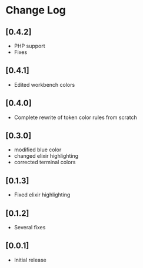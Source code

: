 # Change Log

## [0.4.2]

- PHP support
- Fixes

## [0.4.1]

- Edited workbench colors

## [0.4.0]

- Complete rewrite of token color rules from scratch

## [0.3.0]

- modified blue color
- changed elixir highlighting
- corrected terminal colors

## [0.1.3]

- Fixed elixir highlighting

## [0.1.2]

- Several fixes

## [0.0.1]

- Initial release
